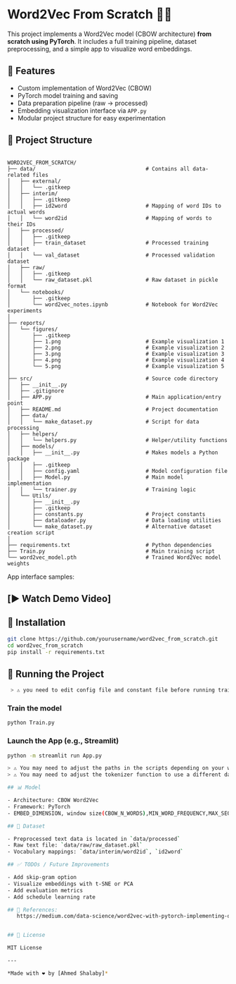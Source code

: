 # Word2Vec From Scratch 🧠💬

This project implements a Word2Vec model (CBOW architecture) **from scratch using PyTorch**. It includes a full training pipeline, dataset preprocessing, and a simple app to visualize word embeddings.

## 🚀 Features
- Custom implementation of Word2Vec (CBOW)
- PyTorch model training and saving
- Data preparation pipeline (raw → processed)
- Embedding visualization interface via `APP.py`
- Modular project structure for easy experimentation

## 📁 Project Structure

```

WORD2VEC_FROM_SCRATCH/
├── data/                                   # Contains all data-related files
│   ├── external/                          
│   │   └── .gitkeep                        
│   ├── interim/                            
│   │   ├── .gitkeep                        
│   │   ├── id2word                         # Mapping of word IDs to actual words
│   │   └── word2id                         # Mapping of words to their IDs
│   ├── processed/                        
│   │   ├── .gitkeep                        
│   │   ├── train_dataset                   # Processed training dataset
│   │   └── val_dataset                     # Processed validation dataset
│   ├── raw/                              
│   │   ├── .gitkeep                        
│   │   └── raw_dataset.pkl                 # Raw dataset in pickle format
│   └── notebooks/                          
│       ├── .gitkeep                        
│       └── word2vec_notes.ipynb            # Notebook for Word2Vec experiments
│
├── reports/                               
│   └── figures/                            
│       ├── .gitkeep                        
│       ├── 1.png                           # Example visualization 1
│       ├── 2.png                           # Example visualization 2
│       ├── 3.png                           # Example visualization 3
│       ├── 4.png                           # Example visualization 4
│       └── 5.png                           # Example visualization 5
│
├── src/                                    # Source code directory
│   ├── __init__.py                         
│   ├── .gitignore                          
│   ├── APP.py                              # Main application/entry point
│   ├── README.md                           # Project documentation
│   ├── data/                               
│   │   └── make_dataset.py                 # Script for data processing
│   ├── helpers/
│   │   └── helpers.py                      # Helper/utility functions
│   ├── models/                             
│   │   ├── __init__.py                     # Makes models a Python package
│   │   ├── .gitkeep                       
│   │   ├── config.yaml                     # Model configuration file
│   │   ├── Model.py                        # Main model implementation
│   │   └── trainer.py                      # Training logic
│   └── Utils/                             
│       ├── __init__.py                    
│       ├── .gitkeep                        
│       ├── constants.py                    # Project constants
│       ├── dataloader.py                   # Data loading utilities
│       └── make_dataset.py                 # Alternative dataset creation script
│
├── requirements.txt                        # Python dependencies
├── Train.py                                # Main training script
└── word2vec_model.pth                      # Trained Word2Vec model weights

```




App interface samples:
## [▶️ Watch Demo Video]
[<!-- Uploading "streamlit_app.mp4"... -->](https://github.com/user-attachments/assets/76a18233-0c21-44bf-a9bf-9cc4ce07f0e9)




## 🔧 Installation

```bash
git clone https://github.com/yourusername/word2vec_from_scratch.git
cd word2vec_from_scratch
pip install -r requirements.txt
```

## 🏁 Running the Project
```bash
 > ⚠️ you need to edit config file and constant file before running train.py
```
### Train the model

```bash
python Train.py
```

### Launch the App (e.g., Streamlit)

```bash
python -m streamlit run App.py

> ⚠️ You may need to adjust the paths in the scripts depending on your working directory.
> ⚠️ You may need to adjust the tokenizer function to use a different dataset

## 📊 Model

- Architecture: CBOW Word2Vec
- Framework: PyTorch
- EMBED_DIMENSION, window size(CBOW_N_WORDS),MIN_WORD_FREQUENCY,MAX_SEQUENCE_LENGTH  – configurable in `config.py`

## 📂 Dataset

- Preprocessed text data is located in `data/processed`
- Raw text file: `data/raw/raw_dataset.pkl`
- Vocabulary mappings: `data/interim/word2id`, `id2word`

## ✅ TODOs / Future Improvements

- Add skip-gram option
- Visualize embeddings with t-SNE or PCA
- Add evaluation metrics
- Add schedule learning rate 

## 🤝 References:
   https://medium.com/data-science/word2vec-with-pytorch-implementing-original-paper-2cd7040120b0


## 📄 License

MIT License

---

*Made with ❤️ by [Ahmed Shalaby]*
